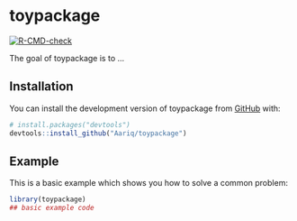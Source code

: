
# toypackage

<!-- badges: start -->
[![R-CMD-check](https://github.com/Aariq/toypackage/actions/workflows/R-CMD-check.yaml/badge.svg)](https://github.com/Aariq/toypackage/actions/workflows/R-CMD-check.yaml)
<!-- badges: end -->

The goal of toypackage is to ...

## Installation

You can install the development version of toypackage from [GitHub](https://github.com/) with:

``` r
# install.packages("devtools")
devtools::install_github("Aariq/toypackage")
```

## Example

This is a basic example which shows you how to solve a common problem:

``` r
library(toypackage)
## basic example code
```

